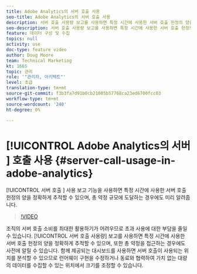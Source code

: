 ```yaml
---
title: Adobe Analytics의 서버 호출 사용
seo-title: Adobe Analytics의 서버 호출 사용
description: 서버 호출 사용량 보고를 사용하면 특정 시간에 사용한 서버 호출 헌정의 양을 정확하게 추적할 수 있으며, 총 약정 규모에 도달하는 경우 사전 경고할 수 있습니다.
seo-description: 서버 호출 사용량 보고를 사용하면 특정 시간에 사용한 서버 호출 헌정의 양을 정확하게 추적할 수 있으며, 총 약정 규모에 도달하는 경우 사전 경고할 수 있습니다.
feature: 데이터 구성 및 수집
topics: null
activity: use
doc-type: feature video
author: Doug Moore
team: Technical Marketing
kt: 1665
topic: 관리
role: '"관리자, 아키텍트"'
level: 초급
translation-type: tm+mt
source-git-commit: f3b3fa7d91b0cb21005b57768ca23ed6700fcc03
workflow-type: tm+mt
source-wordcount: '240'
ht-degree: 0%

---
```



# [!UICONTROL Adobe Analytics의 서버 ] 호출 사용  {#server-call-usage-in-adobe-analytics}

[!UICONTROL 서버 호출 ] 사용 보고 기능을 사용하면 특정 시간에 사용한 서버 호출 헌정의 양을 정확하게 추적할 수 있으며, 총 약정 규모에 도달하는 경우에도 미리 알려줍니다.

>[!VIDEO](https://video.tv.adobe.com/v/23137/?quality=12)

조직의 서버 호출 소비를 최대한 활용하기가 어려우므로 초과 사용에 대한 부담을 줄일 수 있습니다. [!UICONTROL 서버 호출 사용량] 보고를 사용하면 특정 시간에 사용한 서버 호출 헌정의 양을 정확하게 추적할 수 있으며, 또한 총 약정을 접근하는 경우에도 사전에 알릴 수 있습니다. 함께 제공되는 대시보드를 사용하면 서버 호출이 사용되는 위치를 분석할 수 있으므로 런어웨이 구현을 수정하거나 동료와 협력하여 가치 없는 대량의 데이터를 수집할 수 있는 위치에서 크기를 조정할 수 있습니다.
